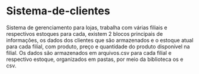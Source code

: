 # Sistema-de-clientes
 Sistema de gerenciamento para lojas, trabalha com várias filiais e respectivos estoques para cada, existem 2 blocos principais de informações, os dados dos clientes que são armazenados e o estoque atual para cada filial, com produto, preço e quantidade do produto disponível na filial. Os dados são armazenados em arquivos.csv para cada filial e respectivo estoque, organizados em pastas, por meio da biblioteca os e csv.